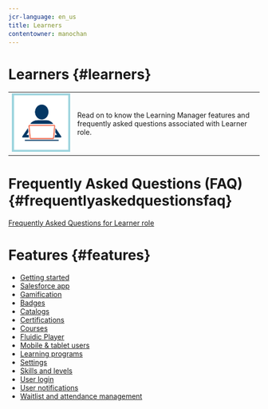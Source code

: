 ```yaml
---
jcr-language: en_us
title: Learners
contentowner: manochan
---
```



# Learners {#learners}

<table> 
 <tbody>
  <tr> 
   <td><img src="assets/learner2.png"></td> 
   <td><p>Read on to know the Learning Manager features and frequently asked questions associated with Learner role.&nbsp;</p></td> 
  </tr> 
 </tbody>
</table>

# Frequently Asked Questions (FAQ) {#frequentlyaskedquestionsfaq}

[Frequently Asked Questions for Learner role](learners/frequently-asked-questions-for-learners.md)

# Features {#features}

* [Getting started](learners/feature-summary/getting-started.md)
* [Salesforce app](learners/feature-summary/sfdc-app.md)&nbsp;
* [Gamification](learners/feature-summary/gamification.md)
* [Badges](learners/feature-summary/badges.md)
* [Catalogs](learners/feature-summary/catalogs.md)
* [Certifications](learners/feature-summary/certifications.md)
* [Courses](learners/feature-summary/courses.md)
* [Fluidic Player](learners/feature-summary/fluidic-player.md)
* [Mobile & tablet users](learners/feature-summary/ipad-android-tablet-users.md)
* [Learning programs](learners/feature-summary/learning-programs.md)
* [Settings](learners/feature-summary/settings.md)
* [Skills and levels](learners/feature-summary/skills-levels.md)
* [User login](learners/feature-summary/user-login.md)
* [User notifications](learners/feature-summary/user-notifications.md)
* [Waitlist and attendance management](learners/feature-summary/waitlist-attendance-management.md)

&nbsp;
